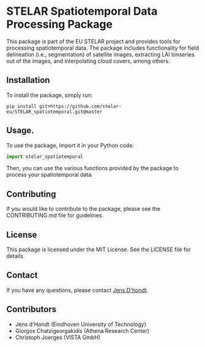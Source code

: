 # STELAR Spatiotemporal Data Processing Package

This package is part of the EU STELAR project and provides tools for processing spatiotemporal data. The package includes functionality for field delineation (i.e., segmentation) of satellite images, extracting LAI timseries out of the images, and interpolating cloud covers, among others.

## Installation

To install the package, simply run:
```
pip install git+https://github.com/stelar-eu/STELAR_spatiotemporal.git@master
```

## Usage.

To use the package, import it in your Python code:

```python
import stelar_spatiotemporal
```
Then, you can use the various functions provided by the package to process your spatiotemporal data.

## Contributing
If you would like to contribute to the package, please see the CONTRIBUTING.md file for guidelines.

## License
This package is licensed under the MIT License. See the LICENSE file for details.

## Contact
If you have any questions, please contact [Jens D'hondt](mailto:j.e.d.hondt@tue.nl).

## Contributors
- Jens d'Hondt (Eindhoven University of Technology)
- Giorgos Chatzigeorgakidis (Athena Research Center)
- Christoph Joerges (VISTA GmbH)
